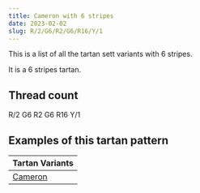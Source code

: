 ```yaml
---
title: Cameron with 6 stripes
date: 2023-02-02
slug: R/2/G6/R2/G6/R16/Y/1
---
```

This is a list of all the tartan sett variants with 6 stripes.

It is a 6 stripes tartan.


## Thread count
R/2 G6 R2 G6 R16 Y/1

## Examples of this tartan pattern

| Tartan Variants |
|---------------|
| [Cameron](/variants/r/2/g6/r2/g6/r16/y/1-g004c00-rc80000-yffc800)||
